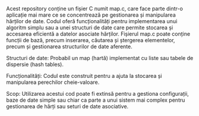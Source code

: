 Acest repository conține un fișier C numit map.c, care face parte dintr-o aplicație mai mare ce se concentrează pe gestionarea și manipularea hărților de date.
Codul oferă funcționalități pentru implementarea unui algoritm simplu sau a unei structuri de date care permite stocarea și accesarea eficientă a datelor asociate hărților.
Fișierul map.c poate conține funcții de bază, precum inserarea, căutarea și ștergerea elementelor, precum și gestionarea structurilor de date aferente.

Structuri de date: Probabil un map (hartă) implementat cu liste sau tabele de dispersie (hash tables).

Funcționalități: Codul este construit pentru a ajuta la stocarea și manipularea perechilor cheie-valoare.

Scop: Utilizarea acestui cod poate fi extinsă pentru a gestiona configurații, baze de date simple sau chiar ca parte a unui sistem mai complex pentru gestionarea de hărți sau seturi de date asociative.

